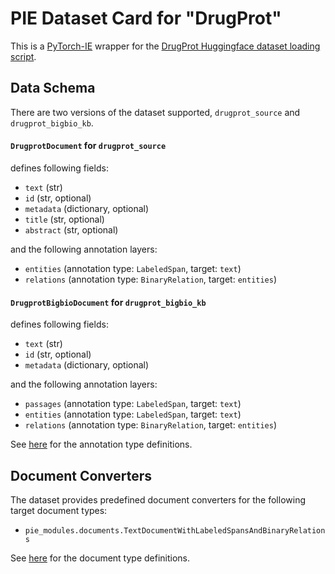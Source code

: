 # PIE Dataset Card for "DrugProt"

This is a [PyTorch-IE](https://github.com/ChristophAlt/pytorch-ie) wrapper for the
[DrugProt Huggingface dataset loading script](https://huggingface.co/datasets/bigbio/drugprot).

## Data Schema


There are two versions of the dataset supported, `drugprot_source` and `drugprot_bigbio_kb`. 
#### `DrugprotDocument` for `drugprot_source`
defines following fields:

- `text` (str)
- `id` (str, optional)
- `metadata` (dictionary, optional)
- `title` (str, optional)
- `abstract` (str, optional)

and the following annotation layers:

- `entities` (annotation type: `LabeledSpan`, target: `text`)
- `relations` (annotation type: `BinaryRelation`, target: `entities`)

#### `DrugprotBigbioDocument` for `drugprot_bigbio_kb`

defines following fields:
- `text` (str)
- `id` (str, optional)
- `metadata` (dictionary, optional)

and the following annotation layers:

- `passages` (annotation type: `LabeledSpan`, target: `text`)
- `entities` (annotation type: `LabeledSpan`, target: `text`)
- `relations` (annotation type: `BinaryRelation`, target: `entities`)

See [here](https://github.com/ArneBinder/pie-modules/blob/main/src/pie_modules/annotations.py) for the annotation
type definitions.

## Document Converters

The dataset provides predefined document converters for the following target document types:

- `pie_modules.documents.TextDocumentWithLabeledSpansAndBinaryRelations` 

See [here](https://github.com/ArneBinder/pie-modules/blob/main/src/pie_modules/documents.py) for the document type
definitions.

